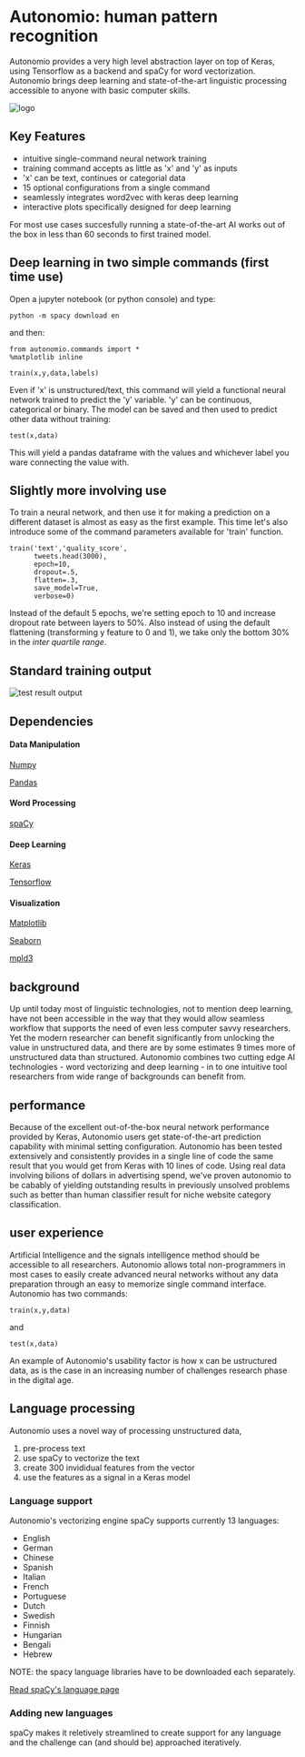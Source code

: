 # Autonomio: human pattern recognition 

Autonomio provides a very high level abstraction layer on top of Keras, using Tensorflow as a backend and spaCy for word vectorization. Autonomio brings deep learning and state-of-the-art linguistic processing accessible to anyone with basic computer skills. 

![logo](http://oi68.tinypic.com/2n8ratl.jpg)

## Key Features

- intuitive single-command neural network training
- training command accepts as little as 'x' and 'y' as inputs 
- 'x' can be text, continues or categorial data
- 15 optional configurations from a single command
- seamlessly integrates word2vec with keras deep learning
- interactive plots specifically designed for deep learning

For most use cases succesfully running a state-of-the-art AI works out of the box in less than 60 seconds to first trained model.

## Deep learning in two simple commands (first time use)

Open a jupyter notebook (or python console) and type: 

    python -m spacy download en

and then:

    from autonomio.commands import *
    %matplotlib inline
    
    train(x,y,data,labels)
    
Even if 'x' is unstructured/text, this command will yield a functional neural network trained to predict the 'y' variable. 'y' can be continuous, categorical or binary. The model can be saved and then used to predict other data without training:

    test(x,data)
    
This will yield a pandas dataframe with the values and whichever label you ware connecting the value with.     

## Slightly more involving use

To train a neural network, and then use it for making a prediction on a different dataset is almost as easy as the first example. This time let's also introduce some of the command parameters available for 'train' function. 

    train('text','quality_score',
          tweets.head(3000),
          epoch=10,
          dropout=.5,
          flatten=.3,
          save_model=True,
          verbose=0)

Instead of the default 5 epochs, we're setting epoch to 10 and increase dropout rate between layers to 50%. Also instead of using the default flattening (transforming y feature to 0 and 1), we take only the bottom 30% in the *inter quartile range*. 

## Standard training output

![test result output](http://i.imgur.com/i4MkYmo.png)


## Dependencies 

#### Data Manipulation

[Numpy](http://www.numpy.org/)

[Pandas](http://pandas.pydata.org/)

#### Word Processing

[spaCy](https://spacy.io/)

#### Deep Learning

[Keras](http://keras.io)

[Tensorflow](https://www.tensorflow.org/)

#### Visualization

[Matplotlib](http://matplotlib.org/)

[Seaborn](http://seaborn.pydata.org/)

[mpld3](http://mpld3.github.io/)


## background 

Up until today most of linguistic technologies, not to mention deep learning, have not been accessible in the way that they would allow seamless workflow that supports the need of even less computer savvy researchers. Yet the modern researcher can benefit significantly from unlocking the value in unstructured data, and there are by some estimates 9 times more of unstructured data than structured. Autonomio combines two cutting edge AI technologies - word vectorizing and deep learning - in to one intuitive tool researchers from wide range of backgrounds can benefit from.

## performance

Because of the excellent out-of-the-box neural network performance provided by Keras, Autonomio users get state-of-the-art prediction capability with minimal setting configuration. Autonomio has been tested extensively and consistently provides in a single line of code the same result that you would get from Keras with 10 lines of code. Using real data involving bilions of dollars in advertising spend, we've proven autonomio to be cabably of yielding outstanding results in previously unsolved problems such as better than human classifier result for niche website category classification.

## user experience

Artificial Intelligence and the signals intelligence method should be accessible to all researchers. Autonomio allows total non-programmers in most cases to easily create advanced neural networks without any data preparation through an easy to memorize single command interface. Autonomio has two commands:

    train(x,y,data)

and

    test(x,data)
    
An example of Autonomio's usability factor is how x can be ustructured data, as is the case in an increasing number of challenges research phase in the digital age. 

## Language processing

Autonomio uses a novel way of processing unstructured data, 

1) pre-process text 
2) use spaCy to vectorize the text 
3) create 300 invididual features from the vector
4) use the features as a signal in a Keras model 


### Language support

Autonomio's vectorizing engine spaCy supports currently 13 languages: 

- English
- German
- Chinese
- Spanish
- Italian
- French
- Portuguese
- Dutch
- Swedish
- Finnish
- Hungarian
- Bengali
- Hebrew

NOTE: the spacy language libraries have to be downloaded each separately.

[Read spaCy's language page](https://spacy.io/docs/api/language-models)


### Adding new languages 

spaCy makes it reletively streamlined to create support for any language and the challenge can (and should be) approached iteratively. 
